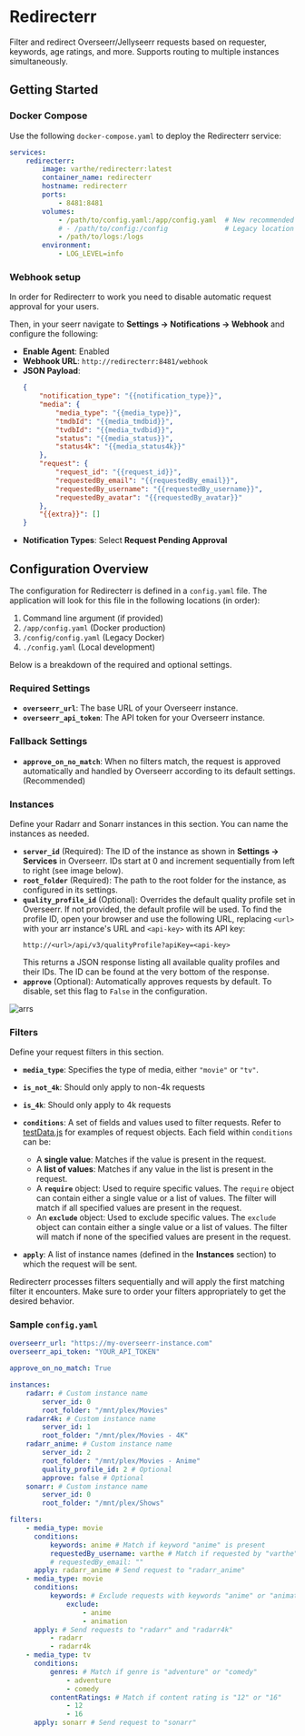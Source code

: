# Redirecterr

Filter and redirect Overseerr/Jellyseerr requests based on requester, keywords, age ratings, and more. Supports routing to multiple instances simultaneously.

## Getting Started

### Docker Compose

Use the following `docker-compose.yaml` to deploy the Redirecterr service:

```yaml
services:
    redirecterr:
        image: varthe/redirecterr:latest
        container_name: redirecterr
        hostname: redirecterr
        ports:
            - 8481:8481
        volumes:
            - /path/to/config.yaml:/app/config.yaml  # New recommended location
            # - /path/to/config:/config              # Legacy location (still supported)
            - /path/to/logs:/logs
        environment:
            - LOG_LEVEL=info
```

### Webhook setup

In order for Redirecterr to work you need to disable automatic request approval for your users.

Then, in your seerr navigate to **Settings -> Notifications -> Webhook** and configure the following:

-   **Enable Agent**: Enabled
-   **Webhook URL**: `http://redirecterr:8481/webhook`
-   **JSON Payload**:
    ```json
    {
        "notification_type": "{{notification_type}}",
        "media": {
            "media_type": "{{media_type}}",
            "tmdbId": "{{media_tmdbid}}",
            "tvdbId": "{{media_tvdbid}}",
            "status": "{{media_status}}",
            "status4k": "{{media_status4k}}"
        },
        "request": {
            "request_id": "{{request_id}}",
            "requestedBy_email": "{{requestedBy_email}}",
            "requestedBy_username": "{{requestedBy_username}}",
            "requestedBy_avatar": "{{requestedBy_avatar}}"
        },
        "{{extra}}": []
    }
    ```
-   **Notification Types**: Select **Request Pending Approval**

## Configuration Overview

The configuration for Redirecterr is defined in a `config.yaml` file. The application will look for this file in the following locations (in order):

1. Command line argument (if provided)
2. `/app/config.yaml` (Docker production)
3. `/config/config.yaml` (Legacy Docker)
4. `./config.yaml` (Local development)

Below is a breakdown of the required and optional settings.

### Required Settings

-   **`overseerr_url`**: The base URL of your Overseerr instance.
-   **`overseerr_api_token`**: The API token for your Overseerr instance.

### Fallback Settings

-   **`approve_on_no_match`**: When no filters match, the request is approved automatically and handled by Overseerr according to its default settings. (Recommended)

### Instances

Define your Radarr and Sonarr instances in this section. You can name the instances as needed.

-   **`server_id`** (Required): The ID of the instance as shown in **Settings -> Services** in Overseerr. IDs start at 0 and increment sequentially from left to right (see image below).
-   **`root_folder`** (Required): The path to the root folder for the instance, as configured in its settings.
-   **`quality_profile_id`** (Optional): Overrides the default quality profile set in Overseerr. If not provided, the default profile will be used. To find the profile ID, open your browser and use the following URL, replacing `<url>` with your arr instance's URL and `<api-key>` with its API key:
    ```
    http://<url>/api/v3/qualityProfile?apiKey=<api-key>
    ```
    This returns a JSON response listing all available quality profiles and their IDs. The ID can be found at the very bottom of the response.
-   **`approve`** (Optional): Automatically approves requests by default. To disable, set this flag to `False` in the configuration.

![arrs](https://github.com/user-attachments/assets/a7a60d91-0f24-42a9-bbe1-ea4f1c945e6a)

### Filters

Define your request filters in this section.

-   **`media_type`**: Specifies the type of media, either `"movie"` or `"tv"`.
-   **`is_not_4k`**: Should only apply to non-4k requests
-   **`is_4k`**: Should only apply to 4k requests
-   **`conditions`**: A set of fields and values used to filter requests. Refer to [testData.js](https://github.com/varthe/Redirecterr/blob/main/testData.js) for examples of request objects. Each field within `conditions` can be:

    -   A **single value**: Matches if the value is present in the request.
    -   A **list of values**: Matches if any value in the list is present in the request.
    -   A **`require`** object: Used to require specific values. The `require` object can contain either a single value or a list of values. The filter will match if all specified values are present in the request.
    -   An **`exclude`** object: Used to exclude specific values. The `exclude` object can contain either a single value or a list of values. The filter will match if none of the specified values are present in the request.

-   **`apply`**: A list of instance names (defined in the **Instances** section) to which the request will be sent.

Redirecterr processes filters sequentially and will apply the first matching filter it encounters. Make sure to order your filters appropriately to get the desired behavior.

### Sample `config.yaml`

```yaml
overseerr_url: "https://my-overseerr-instance.com"
overseerr_api_token: "YOUR_API_TOKEN"

approve_on_no_match: True

instances:
    radarr: # Custom instance name
        server_id: 0
        root_folder: "/mnt/plex/Movies"
    radarr4k: # Custom instance name
        server_id: 1
        root_folder: "/mnt/plex/Movies - 4K"
    radarr_anime: # Custom instance name
        server_id: 2
        root_folder: "/mnt/plex/Movies - Anime"
        quality_profile_id: 2 # Optional
        approve: false # Optional
    sonarr: # Custom instance name
        server_id: 0
        root_folder: "/mnt/plex/Shows"

filters:
    - media_type: movie
      conditions:
          keywords: anime # Match if keyword "anime" is present
          requestedBy_username: varthe # Match if requested by "varthe"
          # requestedBy_email: ""
      apply: radarr_anime # Send request to "radarr_anime"
    - media_type: movie
      conditions:
          keywords: # Exclude requests with keywords "anime" or "animation"
              exclude:
                  - anime
                  - animation
      apply: # Send requests to "radarr" and "radarr4k"
          - radarr
          - radarr4k
    - media_type: tv
      conditions:
          genres: # Match if genre is "adventure" or "comedy"
              - adventure
              - comedy
          contentRatings: # Match if content rating is "12" or "16"
              - 12
              - 16
      apply: sonarr # Send request to "sonarr"
```
